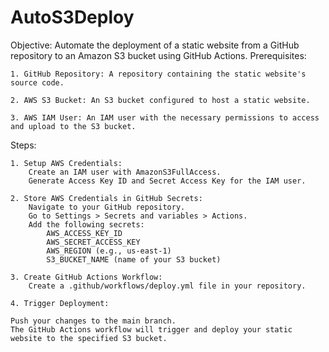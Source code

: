 # AutoS3Deploy
Objective: Automate the deployment of a static website from a GitHub repository to an Amazon S3 bucket using GitHub Actions.
Prerequisites:

    1. GitHub Repository: A repository containing the static website's source code.

    2. AWS S3 Bucket: An S3 bucket configured to host a static website.

    3. AWS IAM User: An IAM user with the necessary permissions to access and upload to the S3 bucket.

Steps:

    1. Setup AWS Credentials:
        Create an IAM user with AmazonS3FullAccess.
        Generate Access Key ID and Secret Access Key for the IAM user.

    2. Store AWS Credentials in GitHub Secrets:
        Navigate to your GitHub repository.
        Go to Settings > Secrets and variables > Actions.
        Add the following secrets:
            AWS_ACCESS_KEY_ID
            AWS_SECRET_ACCESS_KEY
            AWS_REGION (e.g., us-east-1)
            S3_BUCKET_NAME (name of your S3 bucket)

    3. Create GitHub Actions Workflow:
        Create a .github/workflows/deploy.yml file in your repository.

    4. Trigger Deployment:

    Push your changes to the main branch.
    The GitHub Actions workflow will trigger and deploy your static website to the specified S3 bucket.